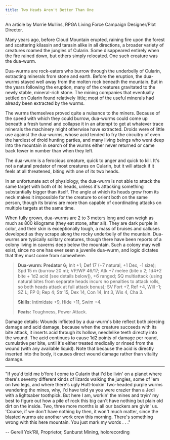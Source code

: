 ```yaml
---
title: Two Heads Aren't Better Than One
---
```


An article by Morrie Mullins, RPGA Living Force Campaign Designer/Plot Director.

Many years ago, before Cloud Mountain erupted, raining fire upon the forest and scattering kilassin and tarasin alike in all directions, a broader variety of creatures roamed the jungles of Cularin. Some disappeared entirely when the fire rained down, but others simply relocated. One such creature was the dua-wurm.

Dua-wurms are rock-eaters who burrow through the underbelly of Cularin, extracting minerals from stone and earth. Before the eruption, the dua-wurms stayed well away from the molten rock beneath the mountain. But in the years following the eruption, many of the creatures gravitated to the newly stable, mineral-rich stone. The mining companies that eventually settled on Cularin found relatively little; most of the useful minerals had already been extracted by the wurms.

The wurms themselves proved quite a nuisance to the miners. Because of the speed with which they could burrow, dua-wurms could come up beneath a fresh tunnel and collapse it in an attempt to get at whatever trace minerals the machinery might otherwise have extracted. Droids were of little use against the dua-wurms, whose acid tended to fry the circuitry of even the hardiest of droid hunting parties, and many living beings who went deep into the mountain in search of the wurms either never returned or came back fewer in number than when they left.

The dua-wurm is a ferocious creature, quick to anger and quick to kill. It's not a natural predator of most creatures on Cularin, but it will attack if it feels at all threatened, biting with one of its two heads.

In an unfortunate act of physiology, the dua-wurm is not able to attack the same target with both of its heads, unless it's attacking something substantially bigger than itself. The angle at which its heads grow from its neck makes it impossible for the creature to orient both on the same person, though its brains are more than capable of coordinating attacks on multiple targets at the same time.

When fully grown, dua-wurms are 2 to 3 meters long and can weigh as much as 800 kilograms (they eat stone, after all). They are dark purple in color, and their skin is exceptionally tough, a mass of bruises and calluses developed as they scrape along the rocky underbelly of the mountain. Dua-wurms are typically solitary creatures, though there have been reports of a colony living in caverns deep below the mountain. Such a colony may well exist, since no one has ever seen a juvenile dua-wurm, and logic dictates that they must come from somewhere.

> **Dua-wurm: Predator 6;** Init +1; Def 17 (+7 natural, +1 Dex, -1 size); Spd 15 m (burrow 20 m); VP/WP 46/17; Atk +7 melee (bite x 2; 1d4+2 bite + 1d2 acid [see details below]), +6 ranged; SQ multiattack (using natural bites from separate heads incurs no penalties to attack rolls, so both heads attack at full attack bonus); SV Fort +7, Ref +4, Will -1; SZ L; FP 0; Rep 4; Str 15, Dex 14, Con 14, Int 3, Wis 4, Cha 3.
>
> **Skills:** Intimidate +9, Hide +11, Swim +4.
>
> **Feats:** Toughness, Power Attack.

Damage details: Wounds inflicted by a dua-wurm's bite reflect both piercing damage and acid damage, because when the creature succeeds with its bite attack, it inserts acid through its hollow, needlelike teeth directly into the wound. The acid continues to cause 1d2 points of damage per round, cumulative per bite, until it's either treated medically or rinsed from the wound (with any available liquid). Note that because the acid is directly inserted into the body, it causes direct wound damage rather than vitality damage.

---

"If you'd told me b'fore I come to Cularin that I'd be livin' on a planet where there's seventy different kinds of lizards walking the jungles, some of 'em on two legs, and where there's ugly Hutt-lookin' two-headed purple wurms wandering the mines, why, I'd have told ya you were crazier than a Jedi with a lightsaber toothpick. But here I am, workin' the mines and tryin' my best to figure out how a pile of rock this big can't have nothing but plain old dirt on the inside. Two, three more months is all our backers are givin' us. 'Course, if we don't have nothing by then, it won't much matter, since the blasted wurms ate another work crew this morning. There's something wrong with this here mountain. You just mark my words . . ."

-- Gerell Yok'Ril, Proprietor, Sunburst Mining, holorecording
